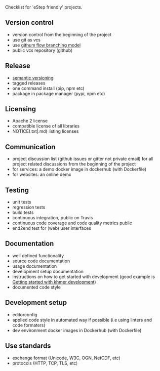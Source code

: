 Checklist for 'eStep friendly' projects.

## Version control

- version control from the beginning of the project
- use git as vcs
- use [githum flow branching model](https://guides.github.com/introduction/flow/)
- public vcs repository (github)

## Release

- [semantic versioning](http://semver.org/)
- tagged releases
- one command install (pip, npm etc)
- package in package manager (pypi, npm etc)

## Licensing

- Apache 2 license
- compatible license of all libraries
- NOTICE(.txt|.md) listing licenses

## Communication

- project discussion list (github issues or gitter not private email) for all project related discussions from the beginning of the project
- for services: a demo docker image in dockerhub (with Dockerfile)
- for websites: an online demo

## Testing

- unit tests
- regression tests
- build tests
- continuous integration, public on Travis
- continuous code coverage and code quality metrics public
- end2end test for (web) user interfaces

## Documentation

- well defined functionality
- source code documentation
- usage documentation
- development setup documentation
- instructions on how to get started with development (good example is [Getting started with khmer development](http://khmer.readthedocs.org/en/latest/dev/getting-started.html))
- documented code style

## Development setup

- editorconfig
- applied code style in automated way if possible (i.e using linters and code formaters)
- dev environment docker images in Dockerhub (with Dockerfile)

## Use standards
- exchange format (Unicode, W3C, OGN, NetCDF, etc)
- protocols (HTTP, TCP, TLS, etc)
